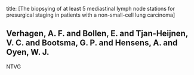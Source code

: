 title: [The biopsying of at least 5 mediastinal lymph node stations for presurgical staging in patients with a non-small-cell lung carcinoma]

## Verhagen, A. F. and Bollen, E. and Tjan-Heijnen, V. C. and Bootsma, G. P. and Hensens, A. and Oyen, W. J.
NTVG

